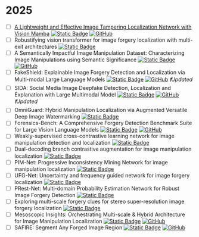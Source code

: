 # 2025

- [ ] [A Lightweight and Effective Image Tampering Localization Network with Vision Mamba](/forma.md)  [![Static Badge](https://img.shields.io/badge/arXiv_%2725-6c757d)](https://arxiv.org/abs/2502.09941) [![GitHub](https://img.shields.io/github/stars/multimediaFor/ForMa?style=flat)](https://github.com/multimediaFor/ForMa)
- [ ] Robustifying vision transformer for image forgery localization with multi-exit architectures [![Static Badge](https://img.shields.io/badge/PR_'25-ffc107)](https://www.sciencedirect.com/science/article/pii/S0031320325002250)
- [ ] A Semantically Impactful Image Manipulation Dataset: Characterizing Image Manipulations using Semantic Significance [![Static Badge](https://img.shields.io/badge/WACV_'25-ffc107)](https://openaccess.thecvf.com/content/WACV2025/html/Chen_A_Semantically_Impactful_Image_Manipulation_Dataset_Characterizing_Image_Manipulations_using_WACV_2025_paper.html) [![GitHub](https://img.shields.io/github/stars/csiimd/csiimd?style=flat)](https://github.com/csiimd/csiimd)
- [ ] FakeShield: Explainable Image Forgery Detection and Localization via Multi-modal Large Language Models [![Static Badge](https://img.shields.io/badge/ICLR_'25-6c757d)](https://arxiv.org/abs/2410.02761) [![GitHub](https://img.shields.io/github/stars/zhipeixu/FakeShield?style=flat)](https://github.com/zhipeixu/FakeShield) *❗Updated*
- [ ] SIDA: Social Media Image Deepfake Detection, Localization and Explanation with Large Multimodal Model [![Static Badge](https://img.shields.io/badge/CVPR_'25-dc3545)](http://arxiv.org/abs/2412.04292) [![GitHub](https://img.shields.io/github/stars/hzlsaber/SIDA?style=flat)](https://github.com/hzlsaber/SIDA)*❗Updated*
- [ ] OmniGuard: Hybrid Manipulation Localization via Augmented Versatile Deep Image Watermarking [![Static Badge](https://img.shields.io/badge/CVPR_'25-dc3545)](https://arxiv.org/abs/2412.01615)
- [ ] Forensics-Bench: A Comprehensive Forgery Detection Benchmark Suite for Large Vision Language Models [![Static Badge](https://img.shields.io/badge/CVPR_'25-dc3545)](https://arxiv.org/abs/2503.15024)  [![GitHub](https://img.shields.io/github/stars/Forensics-Bench/Forensics-Bench?style=flat)](https://github.com/Forensics-Bench/Forensics-Bench)
- [ ] Weakly-supervised cross-contrastive learning network for image manipulation detection and localization [![Static Badge](https://img.shields.io/badge/KBS_'25-28a745)](https://doi.org/10.1016/j.knosys.2025.113033)
- [ ] Dual-decoding branch contrastive augmentation for image manipulation localization [![Static Badge](https://img.shields.io/badge/KBS_'25-28a745)](https://www.sciencedirect.com/science/article/pii/S0950705124014102)
- [ ] PIM-Net: Progressive Inconsistency Mining Network for image manipulation localization [![Static Badge](https://img.shields.io/badge/PR_'25-ffc107)](https://www.sciencedirect.com/science/article/pii/S0031320324008872)
- [ ] UFG-Net: Uncertainty and frequency guided network for image forgery localization [![Static Badge](https://img.shields.io/badge/Neurocomputing_'25-28a745)](https://doi.org/10.1016/j.neucom.2025.129471)
- [ ] PRest-Net: Multi-domain Probability Estimation Network for Robust Image Forgery Detection [![Static Badge](https://img.shields.io/badge/TOMM_'25-ffc107)](https://dl.acm.org/doi/pdf/10.1145/3711930)
- [ ] Exploring multi-scale forgery clues for stereo super-resolution image forgery localization [![Static Badge](https://img.shields.io/badge/PR_'25-ffc107)](https://doi.org/10.1016/j.patcog.2024.111230)
- [ ] Mesoscopic Insights: Orchestrating Multi-scale & Hybrid Architecture for Image Manipulation Localization [![Static Badge](https://img.shields.io/badge/AAAI_'25-dc3545)](https://arxiv.org/abs/2412.13753) [![GitHub](https://img.shields.io/github/stars/scu-zjz/Mesorch?style=flat)](https://github.com/scu-zjz/Mesorch)
- [ ] SAFIRE: Segment Any Forged Image Region [![Static Badge](https://img.shields.io/badge/AAAI_'25-dc3545)](https://arxiv.org/abs/2412.08197) [![GitHub](https://img.shields.io/github/stars/mjkwon2021/SAFIRE?style=flat)](https://github.com/mjkwon2021/SAFIRE)